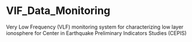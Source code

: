 # VlF_Data_Monitoring
Very Low Frequency (VLF) monitoring system for characterizing low layer ionosphere for Center in Earthquake Preliminary Indicators Studies (CEPIS)
